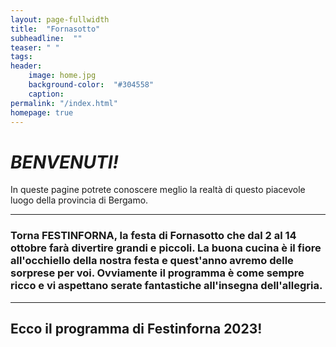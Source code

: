 ```yaml
---
layout: page-fullwidth
title:  "Fornasotto"
subheadline:  ""
teaser: " "
tags:
header:
    image: home.jpg
    background-color:  "#304558"
    caption: 
permalink: "/index.html"
homepage: true    
---
```


# ***BENVENUTI!***

In queste pagine potrete conoscere meglio la realtà di questo piacevole luogo della provincia di Bergamo.

-------------------------------------------------
### Torna FESTINFORNA, la festa di Fornasotto che dal 2 al 14 ottobre farà divertire grandi e piccoli. La buona cucina è il fiore all'occhiello della nostra festa e quest'anno avremo delle sorprese per voi. Ovviamente il programma è come sempre ricco e vi aspettano serate fantastiche all'insegna dell'allegria.
-------------------------------------------------

## Ecco il programma di Festinforna 2023!
